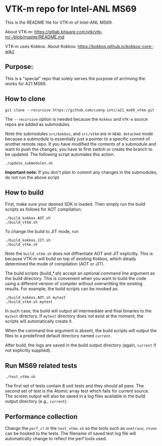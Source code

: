 # VTK-m repo for Intel-ANL MS69
This is the README file for VTK-m of Intel-ANL MS69.

About VTK-m: https://gitlab.kitware.com/vtk/vtk-m/-/blob/master/README.md

VTK-m uses Kokkos. About Kokkos: https://kokkos.github.io/kokkos-core-wiki/

## Purpose:
This is a "special" repo that solely serves the purpose of archiving the works for A21 MS69.

## How to clone
```
git clone --recursive https://github.com/czeng-intc/a21_ms69_vtkm.git
```
The `--recursive` option is needed because the `Kokkos` and `VTK-m` source repos are added as submodules.

Note the submodules `src/kokkos`, and `src/vtkm` are in `HEAD detached` mode because a submodule is essentially just a pointer to a specific commit of another remote repo. If you have modified the contents of a submodule and want to push the changes, you have to first switch or create the branch to be updated. The following script automates this action.
```
./update_submodules.sh
```
**Important note:** If you don't plan to commit any changes in the submodules, do not run the above script.

## How to build
First, make sure your desired SDK is loaded. Then simply run the build scripts as follows for AOT compilation:
```
./build_kokkos.AOT.sh
./build_vtkm.sh
```
To change the build to JIT mode, run
```
./build_kokkos.JIT.sh
./build_vtkm.sh
```
Note the `build_vtkm.sh` does not diffrentiate AOT and JIT explicitly. This is because VTK-m will build on top of existing Kokkos, which aleady determined the mode of compilation (AOT or JIT).

The build scripts (build_*.sh) accept an optional command line argument as the build directory. This is convenient when you want to build the code using a different version of compiler without overwritting the existing results. For example, the build scripts can be invoked as:
```
./build_kokkos.AOT.sh mytest
./build_vtkm.sh mytest
```
In such case, the build will output all intermediate and final binaries to the `mytest` directory. If `mytest` directory does not exist at the moment, the scripts will automatically create it.

When the command line argument is absent, the build scripts will output the files to a predefined default directory named `current`.

After build, the logs are saved in the build output directory (again, `current` if not explicitly supplied).

## Run MS69 related tests
```
./test_vtkm.sh
```
The first set of tests contain 8 unit tests and they should all pass. The second set of test is the Atomic array test which fails for current source.
The screen output will also be saved in a log files available in the build output directory (e.g., `current`).

## Performance collection
Change the `perf_cl` in the `test_vtkm.sh` so the tools such as `onetrace`, `vtune` can be hooked to the tests. The filename of saved test log file will automatically change to reflect the perf tools used.
